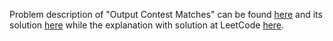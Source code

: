 Problem description of "Output Contest Matches" can be found 
[here](https://leetcode.com/problems/output-contest-matches/description/)
and its solution 
[here]()
while the explanation with solution at LeetCode 
[here](https://leetcode.com/problems/output-contest-matches/solutions/3157587/python-solution-short-well-understood/).
